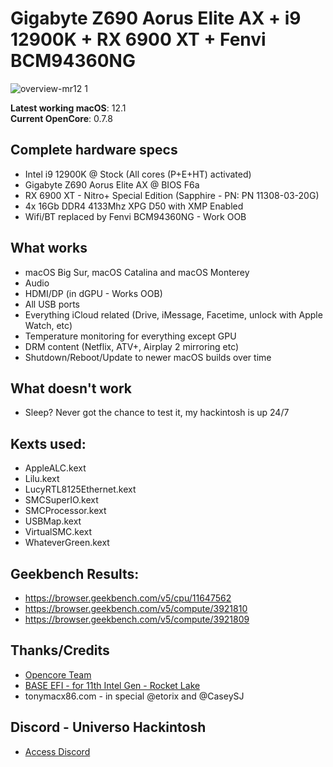 # Gigabyte Z690 Aorus Elite AX + i9 12900K + RX 6900 XT + Fenvi BCM94360NG
![overview-mr12 1](https://user-images.githubusercontent.com/23700365/146591193-deeea7c5-f945-444d-a5d9-9a5746ad9d64.png)

**Latest working macOS**: 12.1
<br>
**Current OpenCore**: 0.7.8

## Complete hardware specs
- Intel i9 12900K @ Stock (All cores (P+E+HT) activated)
- Gigabyte Z690 Aorus Elite AX @ BIOS F6a
- RX 6900 XT - Nitro+ Special Edition (Sapphire - PN: PN 11308-03-20G)
- 4x 16Gb DDR4 4133Mhz XPG D50 with XMP Enabled
- Wifi/BT replaced by Fenvi BCM94360NG - Work OOB

## What works
- macOS Big Sur, macOS Catalina and macOS Monterey
- Audio
- HDMI/DP (in dGPU - Works OOB)
- All USB ports
- Everything iCloud related (Drive, iMessage, Facetime, unlock with Apple Watch, etc)
- Temperature monitoring for everything except GPU
- DRM content (Netflix, ATV+, Airplay 2 mirroring etc)
- Shutdown/Reboot/Update to newer macOS builds over time

## What doesn't work
- Sleep? Never got the chance to test it, my hackintosh is up 24/7

## Kexts used:
- AppleALC.kext
- Lilu.kext
- LucyRTL8125Ethernet.kext
- SMCSuperIO.kext
- SMCProcessor.kext
- USBMap.kext
- VirtualSMC.kext
- WhateverGreen.kext

## Geekbench Results:
- https://browser.geekbench.com/v5/cpu/11647562
- https://browser.geekbench.com/v5/compute/3921810
- https://browser.geekbench.com/v5/compute/3921809

## Thanks/Credits
- [Opencore Team](https://dortania.github.io/getting-started/)
- [BASE EFI - for 11th Intel Gen - Rocket Lake](https://github.com/luchina-gabriel/BASE-EFI-INTEL-DESKTOP-11THGEN-ROCKET-LAKE)
- tonymacx86.com - in special @etorix and @CaseySJ

## Discord - Universo Hackintosh
- [Access Discord](https://discord.universohackintosh.com.br)
